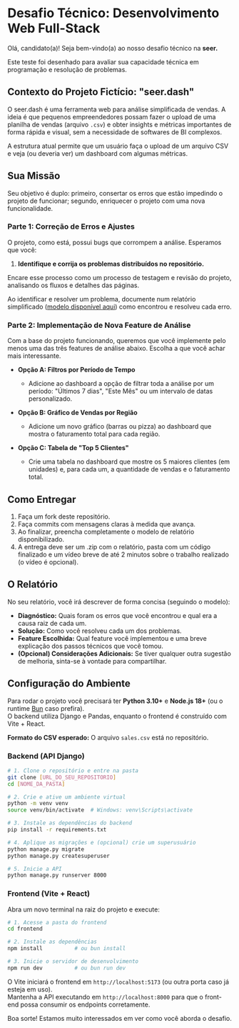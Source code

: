 # Desafio Técnico: Desenvolvimento Web Full-Stack

Olá, candidato(a)! Seja bem-vindo(a) ao nosso desafio técnico na **seer.**

Este teste foi desenhado para avaliar sua capacidade técnica em programação e resolução de problemas.

## Contexto do Projeto Fictício: "seer.dash"

O seer.dash é uma ferramenta web para análise simplificada de vendas. A ideia é que pequenos empreendedores possam fazer o upload de uma planilha de vendas (arquivo `.csv`) e obter insights e métricas importantes de forma rápida e visual, sem a necessidade de softwares de BI complexos.

A estrutura atual permite que um usuário faça o upload de um arquivo CSV e veja (ou deveria ver) um dashboard com algumas métricas.

## Sua Missão

Seu objetivo é duplo: primeiro, consertar os erros que estão impedindo o projeto de funcionar; segundo, enriquecer o projeto com uma nova funcionalidade.

### Parte 1: Correção de Erros e Ajustes

O projeto, como está, possui bugs que corrompem a análise. Esperamos que você:

1.  **Identifique e corrija os problemas distribuídos no repositório.**

Encare esse processo como um processo de testagem e revisão do projeto, analisando os fluxos e detalhes das páginas.

Ao identificar e resolver um problema, documente num relatório simplificado ([modelo disponível aqui](https://drive.google.com/drive/home)) como encontrou e resolveu cada erro. 

### Parte 2: Implementação de Nova Feature de Análise

Com a base do projeto funcionando, queremos que você implemente pelo menos uma das três features de análise abaixo. Escolha a que você achar mais interessante.

* **Opção A: Filtros por Período de Tempo**
    * Adicione ao dashboard a opção de filtrar toda a análise por um período: "Últimos 7 dias", "Este Mês" ou um intervalo de datas personalizado.

* **Opção B: Gráfico de Vendas por Região**
    * Adicione um novo gráfico (barras ou pizza) ao dashboard que mostra o faturamento total para cada região.

* **Opção C: Tabela de "Top 5 Clientes"**
    * Crie uma tabela no dashboard que mostre os 5 maiores clientes (em unidades) e, para cada um, a quantidade de vendas e o faturamento total.

## Como Entregar

1.  Faça um fork deste repositório.
2.  Faça commits com mensagens claras à medida que avança.
3.  Ao finalizar, preencha completamente o modelo de relatório disponibilizado.
4.  A entrega deve ser um .zip com o relatório, pasta com um código finalizado e um vídeo breve de até 2 minutos sobre o trabalho realizado (o vídeo é opcional). 

## O Relatório

No seu relatório, você irá descrever de forma concisa (seguindo o modelo):

* **Diagnóstico:** Quais foram os erros que você encontrou e qual era a causa raiz de cada um.
* **Solução:** Como você resolveu cada um dos problemas.
* **Feature Escolhida:** Qual feature você implementou e uma breve explicação dos passos técnicos que você tomou.
* **(Opcional) Considerações Adicionais:** Se tiver qualquer outra sugestão de melhoria, sinta-se à vontade para compartilhar.

## Configuração do Ambiente

Para rodar o projeto você precisará ter **Python 3.10+** e **Node.js 18+** (ou o runtime [Bun](https://bun.sh/) caso prefira).  
O backend utiliza Django e Pandas, enquanto o frontend é construído com Vite + React.

**Formato do CSV esperado:** O arquivo `sales.csv` está no repositório.

### Backend (API Django)

```bash
# 1. Clone o repositório e entre na pasta
git clone [URL_DO_SEU_REPOSITORIO]
cd [NOME_DA_PASTA]

# 2. Crie e ative um ambiente virtual
python -m venv venv
source venv/bin/activate  # Windows: venv\Scripts\activate

# 3. Instale as dependências do backend
pip install -r requirements.txt

# 4. Aplique as migrações e (opcional) crie um superusuário
python manage.py migrate
python manage.py createsuperuser

# 5. Inicie a API
python manage.py runserver 8000
```

### Frontend (Vite + React)

Abra um novo terminal na raiz do projeto e execute:

```bash
# 1. Acesse a pasta do frontend
cd frontend

# 2. Instale as dependências
npm install          # ou bun install

# 3. Inicie o servidor de desenvolvimento
npm run dev          # ou bun run dev
```

O Vite iniciará o frontend em `http://localhost:5173` (ou outra porta caso já esteja em uso).  
Mantenha a API executando em `http://localhost:8000` para que o front-end possa consumir os endpoints corretamente.

Boa sorte! Estamos muito interessados em ver como você aborda o desafio. 
